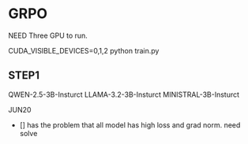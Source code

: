 # GRPO
NEED Three GPU to run.

CUDA_VISIBLE_DEVICES=0,1,2 python train.py

## STEP1
QWEN-2.5-3B-Insturct
LLAMA-3.2-3B-Insturct
MINISTRAL-3B-Insturct


JUN20 
- [] has the problem that all model has high loss and grad norm. need solve